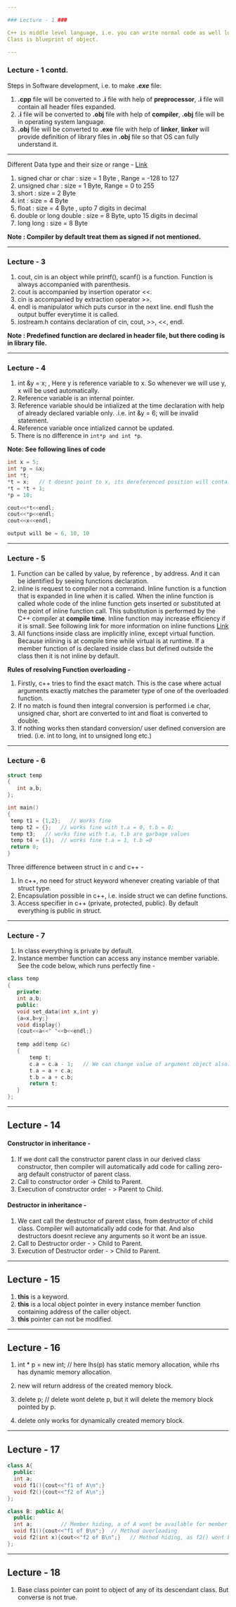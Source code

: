 ```yaml
---

### Lecture - 1 ###

C++ is middle level language, i.e. you can write normal code as well low level coding. \
Class is blueprint of object.

---
```


### Lecture - 1 contd. ###

Steps in Software development, i.e. to make ***.exe*** file:
 1. **.cpp** file will be converted to **.i** file with help of **preprocessor**,  **.i** file will contain all header files expanded.
 2. **.i** file will be converted to **.obj** file with help of **compiler**, **.obj** file will be in operating system language.
 3. **.obj** file will be converted to **.exe** file with help of **linker**, **linker** will provide definition of library files in **.obj** file so that OS can fully understand it.
 
---

Different Data type and their size or range -  [Link](https://docs.microsoft.com/en-us/cpp/cpp/data-type-ranges?view=msvc-160)
1. signed char or char  : size = 1 Byte , Range = -128 to 127
2. unsigned char : size = 1 Byte, Range = 0 to 255
3. short : size = 2 Byte
4. int : size = 4 Byte
5. float : size = 4 Byte , upto 7 digits in decimal
6. double or long double : size = 8 Byte, upto 15 digits in decimal
7. long long : size = 8 Byte

**Note : Compiler by default treat them as signed if not mentioned.**

---

### Lecture - 3 ###

1. cout, cin is an object while printf(), scanf() is a function. Function is always accompanied with parenthesis.
2. cout is accompanied by insertion operator <<.
3. cin is accompanied by extraction operator >>.
4. endl is manipulator which puts cursor in the next line. endl flush the output buffer everytime it is called.
5. iostream.h contains declaration of cin, cout, >>, <<, endl.

**Note : Predefined function are declared in header file, but there coding is in library file.**

---

### Lecture - 4 ###

1. int &y = x; , Here y is reference variable to x. So whenever we will use y, x will be used automatically.
2. Reference variable is an internal pointer.
3. Reference variable should be intialized at the time declaration with help of already declared variable only. .i.e. int &y = 6; will be invalid statement.
4. Reference variable once intialized cannot be updated.
5. There is no difference in  `int*p and int *p`.


**Note: See following lines of code**
```c++
int x = 5;
int *p = &x;
int *t;
*t = x;   // t doesnt point to x, its dereferenced position will contain value equal to x. 
*t = *t + 1;
*p = 10;

cout<<*t<<endl;
cout<<*p<<endl;
cout<<x<<endl;

output will be = 6, 10, 10
```
---

### Lecture - 5 ###

1. Function can be called by value, by reference , by address. And it can be identified by seeing functions declaration.
2. inline is request to compiler not a command. Inline function is a function that is expanded in line when it is called. When the inline function is called whole code of the inline function gets inserted or substituted at the point of inline function call. This substitution is performed by the C++ compiler at **compile time**. Inline function may increase efficiency if it is small. See following link for more information on inline functions [Link](https://www.geeksforgeeks.org/inline-functions-cpp/)
3. All functions inside class are implicitly inline, except virtual function. Because inlining is at compile time while virtual is at runtime. If a member function of is declared inside class but defined outside the class then it is not inline by default.

**Rules of resolving Function overloading -**
1. Firstly, c++ tries to find the exact match. This is the case where actual arguments exactly matches the parameter type of one of the overloaded function.
2. If no match is found then integral conversion is performed i.e char, unsigned char, short are converted to int and float is converted to double.
3. If nothing works then standard conversion/ user defined conversion are tried. (i.e. int to long, int to unsigned long etc.)

---

### Lecture - 6 ###

```c++
struct temp
{ 
   int a,b;
};

int main()
{
 temp t1 = {1,2};   // Works fine
 temp t2 = {};   // works fine with t.a = 0, t.b = 0;
 temp t3;   // works fine with t.a, t.b are garbage values
 temp t4 = {1};  // works fine t.a = 1, t.b =0
 return 0;
}
```

Three difference between struct in c and c++ -
1. In c++, no need for struct keyword whenever creating variable of that struct type.
2. Encapsulation possible in c++, i.e. inside struct we can define functions.
3. Access specifier in c++ (private, protected, public). By default everything is public in struct.

---

### Lecture - 7 ###

1. In class everything is private by default.
2. Instance member function can access any instance member variable.
See the code below, which runs perfectly fine -
```c++
class temp
{ 
   private:
   int a,b;
   public:
   void set_data(int x,int y)
   {a=x,b=y;}
   void display()
   {cout<<a<<" "<<b<<endl;}
   
   temp add(temp &c)
   {
	   temp t;
	   c.a = c.a - 1;   // We can change value of argument object also. 
	   t.a = a + c.a;
	   t.b = a + c.b;
	   return t;
   }
};
```

---

## Lecture - 14 ###

#### Constructor in inheritance - ####
1. If we dont call the constructor parent class in our derived class constructor, then compiler will automatically add code for calling zero-arg default constructor of parent class.
2. Call to constructor order -> Child to Parent.
3. Execution of constructor order - > Parent to Child.

#### Destructor in inheritance - ####
1. We cant call the destructor of parent class, from destructor of child class. Compiler will automatically add code for that. And also destructors doesnt recieve any arguments so it wont be an issue.
2. Call to Destructor order - > Child to Parent.
3. Execution of Destructor order - > Child to Parent.

---

## Lecture - 15 ##

1. **this** is a keyword.
2. **this** is a local object pointer in every instance member function containing address of the caller object.
3. **this** pointer can not be modified.

---

## Lecture - 16 ##

1. int * p = new int;  // here lhs(p) has static memory allocation, while rhs has dynamic memory allocation. 
2. new will return address of the created memory block.

1. delete p; // delete wont delete p, but it will delete the memory block pointed by p.
2. delete only works for dynamically created memory block.

---

## Lecture - 17 ##

```c++
class A{
  public:
  int a;
  void f1(){cout<<"f1 of A\n";}
  void f2(){cout<<"f2 of A\n";}
};

class B: public A{
  public:
  int a;         // Member hiding, a of A wont be available for member functions of B. If member of function of A are called from object of B then a of A will be used.
  void f1(){cout<<"f1 of B\n";}  // Method overloading
  void f2(int x){cout<<"f2 of B\n";}   // Method hiding, as f2() wont be available for object of B.
};
```

---

## Lecture - 18 ##

1. Base class pointer can point to object of any of its descendant class. But converse is not true.
